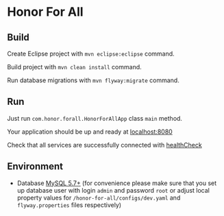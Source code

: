 # Honor For All

## Build
Create Eclipse project with `mvn eclipse:eclipse` command.

Build project with `mvn clean install` command.

Run database migrations with `mvn flyway:migrate` command.

## Run
Just run `com.honor.forall.HonorForAllApp` class `main` method.

Your application should be up and ready at [localhost:8080](http://localhost:8080)

Check that all services are successfully connected with [healthCheck](http://localhost:8081/healthcheck)

## Environment
* Database [MySQL 5.7+](http://dev.mysql.com/downloads/mysql/) (for convenience please make sure that you set up database user with login `admin` and password `root` or adjust local property values for `/honor-for-all/configs/dev.yaml` and `flyway.properties` files respectively)
